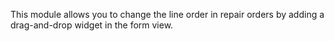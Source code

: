 This module allows you to change the line order in repair orders by adding a drag-and-drop widget in the form view.